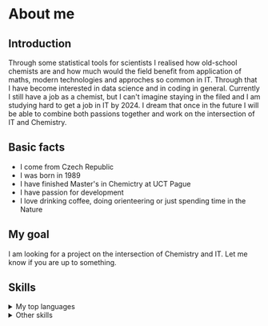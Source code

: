 # About me



## Introduction
Through some statistical tools for scientists I realised how old-school chemists are and how much would the field benefit from application of maths, modern technologies and approches so common in IT. Through that I have become interested in data science and in coding in general. Currently I still have a job as a chemist, but I can't imagine staying in the filed and I am studying hard to get a job in IT by 2024. I dream that once in the future I will be able to combine both passions together and work on the intersection of IT and Chemistry.

## Basic facts
* I come from Czech Republic 
* I was born in 1989
* I have finished Master's in Chemictry at UCT Pague
* I have passion for development
* I love drinking coffee, doing orienteering or just spending time in the Nature

## My goal
I am looking for a project on the intersection of Chemistry and IT. Let me know if you are up to something.

## Skills

<details>
<summary>My top languages</summary>

| Rank | Languages |
|-----:|:----------|
|     1| Python    |
|     2| Javascript|
|     3| SQL       |

</details>

<details>
<summary>Other skills</summary>
* HTML
* Data Analysis
</details>